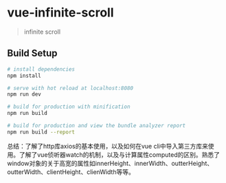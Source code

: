 # vue-infinite-scroll

> infinite scroll

## Build Setup

``` bash
# install dependencies
npm install

# serve with hot reload at localhost:8080
npm run dev

# build for production with minification
npm run build

# build for production and view the bundle analyzer report
npm run build --report
```
总结：了解了http库axios的基本使用，以及如何在vue cli中导入第三方库来使用。了解了vue侦听器watch的机制，以及与计算属性computed的区别。熟悉了window对象的关于高宽的属性如innerHeight、innerWidth、outterHeight、outterWidth、clientHeight、clienWidth等等。